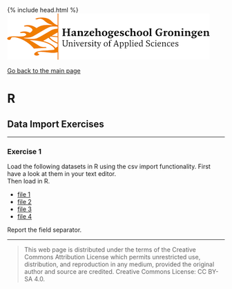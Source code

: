{% include head.html %}
![Hanze](../hanze/hanze.png)

[Go back to the main page](../index.md)


# R

## Data Import Exercises

---

### Exercise 1

Load the following datasets in R using the csv import functionality. First have a look at them in your text editor.  
Then load in R.  

- [file 1](./exercises_files/Food_composition_1.csv)  
- [file 2](./exercises_files/Food_composition_2.csv)  
- [file 3](./exercises_files/Food_composition_3.csv)  
- [file 4](./exercises_files/Food_composition_4.csv)  

Report the field separator.

---


>This web page is distributed under the terms of the Creative Commons Attribution License which permits unrestricted use, distribution, and reproduction in any medium, provided the original author and source are credited.
>Creative Commons License: CC BY-SA 4.0.

